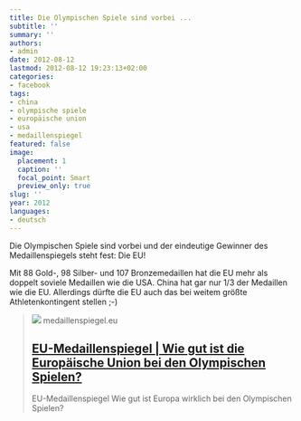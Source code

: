 ```yaml
---
title: Die Olympischen Spiele sind vorbei ...
subtitle: ''
summary: ''
authors:
- admin
date: 2012-08-12
lastmod: 2012-08-12 19:23:13+02:00
categories:
- facebook
tags:
- china
- olympische spiele
- europäische union
- usa
- medaillenspiegel
featured: false
image:
  placement: 1
  caption: ''
  focal_point: Smart
  preview_only: true
slug: ''
year: 2012
languages:
- deutsch
---
```


Die Olympischen Spiele sind vorbei und der eindeutige Gewinner des Medaillenspiegels steht fest: Die EU!

Mit 88 Gold-, 98 Silber- und 107 Bronzemedaillen hat die EU mehr als doppelt soviele Medaillen wie die USA. China hat gar nur 1/3 der Medaillen wie die EU. Allerdings dürfte die EU auch das bei weitem größte Athletenkontingent stellen ;-)
> [![](http://www.medaillenspiegel.eu/files/20px-flag_of_europe.png)](http://www.medaillenspiegel.eu/)
> medaillenspiegel.eu
> ## [EU-Medaillenspiegel | Wie gut ist die Europäische Union bei den Olympischen Spielen?](http://www.medaillenspiegel.eu/)
>
>EU-Medaillenspiegel
Wie gut ist Europa wirklich bei den Olympischen Spielen?